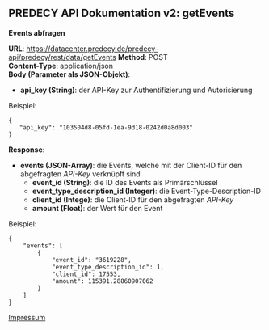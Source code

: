 ## PREDECY API Dokumentation v2: getEvents

__Events abfragen__

__URL__: https://datacenter.predecy.de/predecy-api/predecy/rest/data/getEvents
__Method__: POST  
__Content-Type__: application/json  
__Body (Parameter als JSON-Objekt)__:
  * __api_key (String)__: der API-Key zur Authentifizierung und Autorisierung

  Beispiel:  
  ```
  {
     "api_key": "103504d8-05fd-1ea-9d18-0242d0a8d003"
  }
  ```
  
__Response__:
  * __events (JSON-Array)__: die Events, welche mit der Client-ID für den abgefragten _API-Key_ verknüpft sind
      * __event_id (String)__: die ID des Events als Primärschlüssel
      * __event_type_description_id (Integer)__: die Event-Type-Description-ID
      * __client_id (Intege)__: die Client-ID für den abgefragten _API-Key_
      * __amount (Float)__: der Wert für den Event
  
  Beispiel: 
  ```
  {
      "events": [
          {
              "event_id": "3619228",
              "event_type_description_id": 1,
              "client_id": 17553,
              "amount": 115391.28860907062
          }
      ]
  }
  ```
  
  [Impressum](https://www.spicetech.de/#Impressum)
  